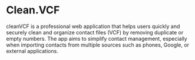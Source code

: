 # Clean.VCF
cleanVCF is a professional web application that helps users quickly and securely clean and organize contact files (VCF) by removing duplicate or empty numbers. The app aims to simplify contact management, especially when importing contacts from multiple sources such as phones, Google, or external applications.
